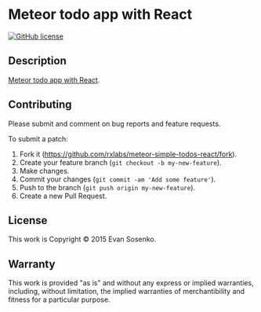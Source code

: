 # Meteor todo app with React

[![GitHub license](https://img.shields.io/github/license/rxlabs/meteor-simple-todos-react.svg)](./LICENSE.txt)

## Description

[Meteor todo app with React][tutorial].

[tutorial]: https://www.meteor.com/tutorials/react/creating-an-app

## Contributing

Please submit and comment on bug reports and feature requests.

To submit a patch:

1. Fork it (https://github.com/rxlabs/meteor-simple-todos-react/fork).
2. Create your feature branch (`git checkout -b my-new-feature`).
3. Make changes.
4. Commit your changes (`git commit -am 'Add some feature'`).
5. Push to the branch (`git push origin my-new-feature`).
6. Create a new Pull Request.

## License

This work is Copyright © 2015 Evan Sosenko.

## Warranty

This work is provided "as is" and without any express or
implied warranties, including, without limitation, the implied
warranties of merchantibility and fitness for a particular
purpose.
